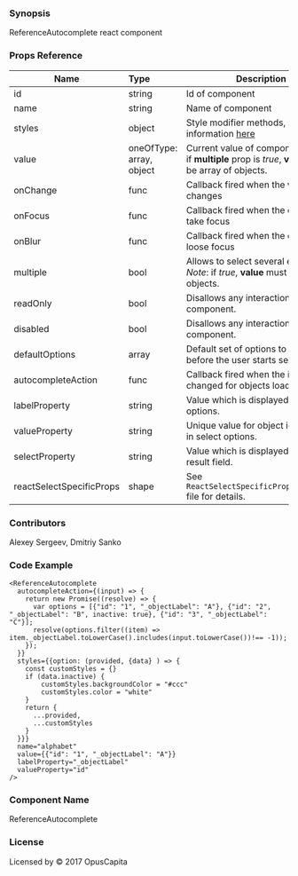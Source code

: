 ### Synopsis

ReferenceAutocomplete react component

### Props Reference

| Name                           | Type                     | Description                                                                                             |
| ------------------------------ | :----------------------  | -----------------------------------------------------------                                             |
| id                             | string                   | Id of component                                                                                         |
| name                           | string                   | Name of component                                                                                       |
| styles                         | object                   | Style modifier methods, see more information [here](https://react-select.com/props#prop-types)          |
| value                          | oneOfType: array, object | Current value of component. *Note*: if **multiple** prop is *true*, **value** must be array of objects. |
| onChange                       | func                     | Callback fired when the **value** changes                                                               |
| onFocus                        | func                     | Callback fired when the component take focus                                                            |
| onBlur                         | func                     | Callback fired when the component loose focus                                                           |
| multiple                       | bool                     | Allows to select several elements. *Note*: if *true*, **value** must be array of objects.               |
| readOnly                       | bool                     | Disallows any interaction with the component.                                                           |
| disabled                       | bool                     | Disallows any interaction with the component.                                                           |
| defaultOptions                 | array                    | Default set of options to show before the user starts searching.
| autocompleteAction             | func                     | Callback fired when the input text is changed for objects loading.                                      |
| labelProperty                  | string                   | Value which is displayed in select options.                                                             |
| valueProperty                  | string                   | Unique value for object identifying in select options.                                                  |
| selectProperty                 | string                   | Value which is displayed in the result field. 
| reactSelectSpecificProps       | shape                    | See `ReactSelectSpecificProps/index.js` file for details.                                               |

### Contributors

Alexey Sergeev, Dmitriy Sanko

### Code Example

```
<ReferenceAutocomplete
  autocompleteAction={(input) => {
    return new Promise((resolve) => {
      var options = [{"id": "1", "_objectLabel": "A"}, {"id": "2", "_objectLabel": "B", inactive: true}, {"id": "3", "_objectLabel": "C"}];
      resolve(options.filter((item) => item._objectLabel.toLowerCase().includes(input.toLowerCase())!== -1));
    });
  }}
  styles={{option: (provided, {data} ) => {
    const customStyles = {}
    if (data.inactive) {
        customStyles.backgroundColor = "#ccc"
        customStyles.color = "white"
    }
    return {
      ...provided,
      ...customStyles
    }
  }}}
  name="alphabet"
  value={{"id": "1", "_objectLabel": "A"}}
  labelProperty="_objectLabel"
  valueProperty="id"
/>
```

### Component Name

ReferenceAutocomplete

### License

Licensed by © 2017 OpusCapita 

